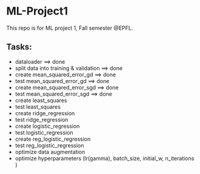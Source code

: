 # ML-Project1

This repo is for ML project 1, Fall semester @EPFL.

## Tasks:
- dataloader ==> done
- split data into training & validation  ==> done
- create mean_squared_error_gd ==> done
- test mean_squared_error_gd ==> done
- create mean_squared_error_sgd ==> done
- test mean_squared_error_sgd ==> done
- create least_squares
- test least_squares
- create ridge_regression
- test ridge_regression
- create logistic_regression
- test logistic_regression
- create reg_logistic_regression
- test reg_logistic_regression
- optimize data augmentation
- optimize hyperparameters (lr(gamma), batch_size, initial_w, n_iterations )